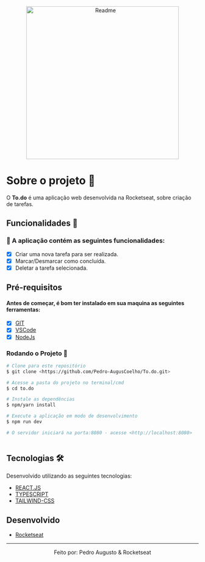 <div align='center'>
  <img height='400px' alt='Readme' title='Readme' src='./assets/ImgShow.png'>
</div>

# Sobre o projeto 💬

O **To.do** é uma aplicação web desenvolvida na Rocketseat, sobre criação de tarefas.

## Funcionalidades 🧠

###  📕 A aplicação contém as seguintes funcionalidades:

- [x] Criar uma nova tarefa para ser realizada.
- [x] Marcar/Desmarcar como concluída. 
- [x] Deletar a tarefa selecionada. 

## Pré-requisitos
#### Antes de começar, é bom ter instalado em sua maquina as seguintes ferramentas:
- [x] [GIT](https://git-scm.com/)
- [x] [VSCode](https://code.visualstudio.com/)
- [x] [NodeJs](https://nodejs.org/en/)

### Rodando o Projeto 📖

```bash
# Clone para este repositório
$ git clone <https://github.com/Pedro-AugusCoelho/To.do.git>

# Acesse a pasta do projeto no terminal/cmd
$ cd to.do

# Instale as dependências
$ npm/yarn install

# Execute a aplicação em modo de desenvolvimento
$ npm run dev

# O servidor iniciará na porta:8080 - acesse <http://localhost:8080>
 
```

## Tecnologias 🛠

Desenvolvido utilizando as seguintes tecnologias:

- [REACT.JS](https://reactjs.org/)
- [TYPESCRIPT](https://www.typescriptlang.org/)
- [TAILWIND-CSS](https://tailwindcss.com/)

## Desenvolvido ##

- [Rocketseat](https://www.rocketseat.com.br/index)

****************

<p align="center">Feito por: Pedro Augusto & Rocketseat</p>
